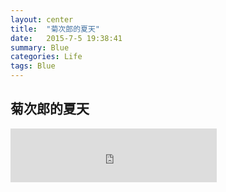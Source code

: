 ```yaml
---
layout: center
title:  "菊次郎的夏天"
date:   2015-7-5 19:38:41
summary: Blue
categories: Life
tags: Blue
---
```


## <span class="red">菊次郎的夏天</span>
<iframe frameborder="no" border="0" marginwidth="0" marginheight="0" width=330 height=86 src="http://music.163.com/outchain/player?type=2&id=444292&auto=1&height=66"></iframe>
